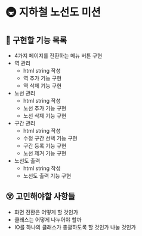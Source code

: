 # 🚇 지하철 노선도 미션

## 📝 구현할 기능 목록

- 4가지 페이지를 전환하는 메뉴 버튼 구현
- 역 관리
    - html string 작성
    - 역 추가 기능 구현
    - 역 삭제 기능 구현 
- 노선 관리
    - html string 작성
    - 노선 추가 기능 구현
    - 노선 삭제 기능 구현
- 구간 관리
    - html string 작성
    - 수정 구간 선택 기능 구현
    - 구간 등록 기능 구현
    - 노선 제거 기능 구현
- 노선도 출력
    - html string 작성
    - 노선도 출력 기능 구현

## 😵 고민해야할 사항들

- 화면 전환은 어떻게 할 것인가
- 클래스는 어떻게 나누어야 할까
- IO를 하나의 클래스가 총괄하도록 할 것인가 나눌 것인가
